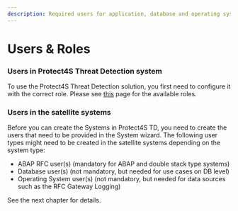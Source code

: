 ```yaml
---
description: Required users for application, database and operating system
---
```


# Users & Roles

### Users in Protect4S Threat Detection system <a href="#secure-store-in-solution-manager" id="secure-store-in-solution-manager"></a>

To use the Protect4S Threat Detection solution, you first need to configure it with the correct role. Please see [this](authorizations.md) page for the available roles.

### Users in the satellite systems <a href="#users-in-the-satellite-systems" id="users-in-the-satellite-systems"></a>

Before you can create the Systems in Protect4S TD, you need to create the users that need to be provided in the System wizard. The following user types might need to be created in the satellite systems depending on the system type:

* ABAP RFC user(s) (mandatory for ABAP and double stack type systems)
* Database user(s) (not mandatory, but needed for use cases on DB level)
* Operating System user(s) (not mandatory, but needed for data sources such as the RFC Gateway Logging)

&#x20;See the next chapter for details.
